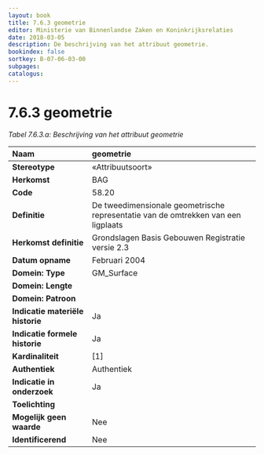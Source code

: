 ```yaml
---
layout: book
title: 7.6.3 geometrie
editor: Ministerie van Binnenlandse Zaken en Koninkrijksrelaties
date: 2018-03-05
description: De beschrijving van het attribuut geometrie.
bookindex: false
sortkey: B-07-06-03-00
subpages:
catalogus:
---
```


# 7.6.3 geometrie

_Tabel 7.6.3.a: Beschrijving van het attribuut geometrie_

| Naam | geometrie |
| :--- | :--- |
| **Stereotype** | «Attribuutsoort» |
| **Herkomst** | BAG |
| **Code** | 58.20 |
| **Definitie** | De tweedimensionale geometrische representatie van de omtrekken van een ligplaats |
| **Herkomst definitie** | Grondslagen Basis Gebouwen Registratie versie 2.3 |
| **Datum opname** | Februari 2004 |
| **Domein: Type** | GM\_Surface |
| **Domein: Lengte** | |
| **Domein: Patroon** | |
| **Indicatie materiële historie** | Ja |
| **Indicatie formele historie** | Ja |
| **Kardinaliteit** | \[1\] |
| **Authentiek** | Authentiek |
| **Indicatie in onderzoek** | Ja |
| **Toelichting** | |
| **Mogelijk geen waarde** | Nee |
| **Identificerend** | Nee |
